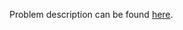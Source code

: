 Problem description can be found [here](https://www.hackerrank.com/challenges/merge-the-tools/problem).